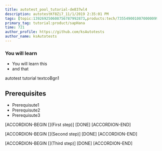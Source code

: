 ```yaml
---
title: autotest_pool_tutorial-de837wl4
description: autotestKf8Zi7_11/1/2019 2:35:01 PM
tags: [topic:139269250608756787992873,products:tech/73554900100700000996,tutorial:experience/advanced]
primary_tag: tutorial:product/sapHana
time: 721
author_profile: https://github.com/ksAutotests
author_name: ksAutotests
---
```

### You will learn
- You will learn this
- and that

autotest tutorial textcoBgn1

## Prerequisites
- Prerequisute1
- Prerequisute2
- Prerequisute3

[ACCORDION-BEGIN [](First step)]
[DONE]
[ACCORDION-END]

[ACCORDION-BEGIN [](Second step)]
[DONE]
[ACCORDION-END]

[ACCORDION-BEGIN [](Third step)]
[DONE]
[ACCORDION-END]

